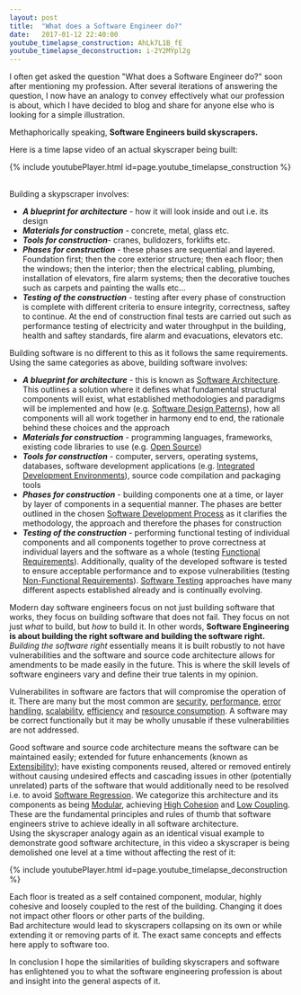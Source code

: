 ```yaml
---
layout: post
title:  "What does a Software Engineer do?"
date:   2017-01-12 22:40:00
youtube_timelapse_construction: AhLk7L1B_fE
youtube_timelapse_deconstruction: i-2Y2MYpl2g
---
```


I often get asked the question "What does a Software Engineer do?" soon after mentioning my profession. After several iterations of answering the question, I now have an analogy to convey effectively what our profession is about, which I have decided to blog and share for anyone else who is looking for a simple illustration.

Methaphorically speaking, **Software Engineers build skyscrapers.**  

Here is a time lapse video of an actual skyscraper being built:

{% include youtubePlayer.html id=page.youtube_timelapse_construction %}  
<br/>

Building a skypscraper involves:

- **_A blueprint for architecture_** - how it will look inside and out i.e. its design
- **_Materials for construction_** - concrete, metal, glass etc.
- **_Tools for construction_**- cranes, bulldozers, forklifts etc.
- **_Phases for construction_** - these phases are sequential and layered. Foundation first; then the core exterior structure; then each floor; then the windows; then the interior; then the electrical cabling, plumbing, installation of elevators, fire alarm systems; then the decorative touches such as carpets and painting the walls etc...
- **_Testing of the construction_** - testing after every phase of construction is complete with different criteria to ensure integrity, correctness, saftey to continue. At the end of construction final tests are carried out such as performance testing of electricity and water throughput in the building, health and saftey standards, fire alarm and evacuations, elevators etc.   


Building software is no different to this as it follows the same requirements. Using the same categories as above, building software involves: 

- **_A blueprint for architecture_** - this is known as [Software Architecture][]. This outlines a solution where it defines what fundamental structural components will exist,
what established methodologies and paradigms will be implemented and how (e.g. [Software Design Patterns][]), how all components will all work together in harmony end to end, the rationale behind these choices and the approach
- **_Materials for construction_** - programming languages, frameworks, existing code libraries to use (e.g. [Open Source][])
- **_Tools for construction_** -  computer, servers, operating systems, databases, software development applications (e.g. [Integrated Development Environments][]), source code compilation and packaging tools
- **_Phases for construction_** -  building components one at a time, or layer by layer of components in a sequential manner. The phases are better outlined in the chosen [Software Development Process][] as it clarifies the methodology, the approach and therefore the phases for construction 
- **_Testing of the construction_** - performing functional testing of individual components and all components together to prove correctness at individual layers and the software as a whole (testing [Functional Requirements][]). Additionally, quality of the developed software is tested to ensure acceptable performance and to expose vulnerabilities (testing [Non-Functional Requirements][]). [Software Testing][] approaches have many different aspects established already and is continually evolving.    

Modern day software engineers focus on not just building software that works, they focus on building software that does not fail. They focus on not just _what_ to build, but _how_ to build it. In other words, **Software Engineering is about building the right software and building the software right.**
_Building the software right_ essentially means it is built robustly to not have vulnerabilities and the software and source code architecture allows for amendments to be made easily in the future. This is where the skill levels of software engineers vary and define their true talents in my opinion.

Vulnerabilites in software are factors that will compromise the operation of it. There are many but the most common are [security][], [performance][], [error handling][], [scalability][], [efficiency][] and [resource consumption][]. A software may be correct functionally but it may be wholly unusable if these vulnerabilities are not addressed.

Good software and source code architecture means the software can be maintained easily; extended for future enhancements (known as [Extensibility][]); have existing components reused, altered or removed entirely without causing undesired effects and cascading issues in other (potentially unrelated) parts of the software that would additionally need to be resolved i.e. to avoid [Software Regression][]. We categorize this architecture and its components as being [Modular][], achieving [High Cohesion][] and [Low Coupling][]. These are the fundamental principles and rules of thumb that software engineers strive to achieve ideally in all software architecture.  
Using the skyscraper analogy again as an identical visual example to demonstrate good software architecture, in this video a skyscraper is being demolished one level at a time without affecting the rest of it:

{% include youtubePlayer.html id=page.youtube_timelapse_deconstruction %}

Each floor is treated as a self contained component, modular, highly cohesive and loosely coupled to the rest of the building. Changing it does not impact other floors or other parts of the building.  
Bad architecture would lead to skyscrapers collapsing on its own or while extending it or removing parts of it. The exact same concepts and effects here apply to software too.

In conclusion I hope the similarities of building skyscrapers and software has enlightened you to what the software engineering profession is about and insight into the general aspects of it.

[Integrated Development Environments]: https://en.wikipedia.org/wiki/Integrated_development_environment
[Open Source]: https://en.wikipedia.org/wiki/Open-source_software
[Software Architecture]: https://en.wikipedia.org/wiki/Software_architecture
[Software Design Patterns]: https://en.wikipedia.org/wiki/Software_design_pattern
[Software Development Process]: https://en.wikipedia.org/wiki/Software_development_process
[Software Testing]: https://en.wikipedia.org/wiki/Software_testing
[Software Regression]: https://en.wikipedia.org/wiki/Software_regression
[Functional Requirements]: https://en.wikipedia.org/wiki/Functional_requirement
[Non-Functional Requirements]: https://en.wikipedia.org/wiki/Non-functional_requirement
[Modular]: https://en.wikipedia.org/wiki/Modular_programming
[High Cohesion]: https://en.wikipedia.org/wiki/Cohesion_(computer_science)
[Low Coupling]:https://en.wikipedia.org/wiki/Coupling_(computer_programming)
[Extensibility]: https://en.wikipedia.org/wiki/Extensibility
[performance]: https://en.wikipedia.org/wiki/Computer_performance
[error handling]: https://en.wikipedia.org/wiki/Exception_handling#Exception_handling_in_software
[security]: https://en.wikipedia.org/wiki/Computer_security
[scalability]: https://en.wikipedia.org/wiki/Scalability
[resource consumption]: https://en.wikipedia.org/wiki/System_resource
[efficiency]: https://en.wikipedia.org/wiki/Algorithmic_efficiency